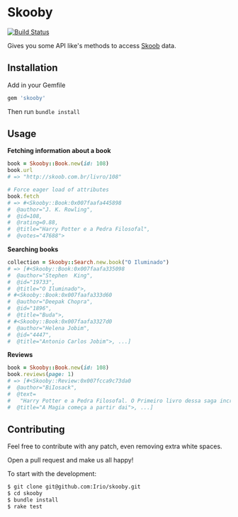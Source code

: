 Skooby
=====

[![Build Status](https://secure.travis-ci.org/Irio/skooby.png?branch=master)](https://travis-ci.org/Irio/skooby)

Gives you some API like's methods to access [Skoob](http://skoob.com.br/) data.

Installation
------------

Add in your Gemfile

```ruby
gem 'skooby'
```

Then run `bundle install`

Usage
-----

**Fetching information about a book**
```ruby
book = Skooby::Book.new(id: 108)
book.url
# => "http://skoob.com.br/livro/108"

# Force eager load of attributes
book.fetch
# => #<Skooby::Book:0x007faafa445898
#  @author="J. K. Rowling",
#  @id=108,
#  @rating=0.88,
#  @title="Harry Potter e a Pedra Filosofal",
#  @votes="47688">
```

**Searching books**
```ruby
collection = Skooby::Search.new.book("O Iluminado")
# => [#<Skooby::Book:0x007faafa335098
#  @author="Stephen  King",
#  @id="19733",
#  @title="O Iluminado">,
# #<Skooby::Book:0x007faafa333d60
#  @author="Deepak Chopra",
#  @id="1896",
#  @title="Buda">,
# #<Skooby::Book:0x007faafa3327d0
#  @author="Helena Jobim",
#  @id="4447",
#  @title="Antonio Carlos Jobim">, ...]
```

**Reviews**
```ruby
book = Skooby::Book.new(id: 108)
book.reviews(page: 1)
# => [#<Skooby::Review:0x007fcca9c73da0
#  @author="BiIosack",
#  @text=
#   "Harry Potter e a Pedra Filosofal. O Primeiro livro dessa saga incrível. A magia começa a partir dai.\r\nVários 'Potterheads' (fãs de Harry Potter) nasceram depois de conhecer essa obra incrível, escrita por J.K Rowling. Vale a pena conferir essa aventura. Você vai se emocionar, chorar e sorrir com essa historia maravilhosa...",
#  @title="A Magia começa a partir dai">, ...]
```

Contributing
------------

Feel free to contribute with any patch, even removing extra white spaces.

Open a pull request and make us all happy!

To start with the development:
```sh
$ git clone git@github.com:Irio/skooby.git
$ cd skooby
$ bundle install
$ rake test
```
